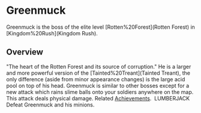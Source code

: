 # Greenmuck

Greenmuck is the boss of the elite level [Rotten%20Forest](Rotten Forest) in [Kingdom%20Rush](Kingdom Rush).
## Overview

"The heart of the Rotten Forest and its source of corruption."
He is a larger and more powerful version of the [Tainted%20Treant](Tainted Treant), the only difference (aside from minor appearance changes) is the large acid pool on top of his head. Greenmuck is similar to other bosses except for a new attack which rains slime balls onto your soldiers anywhere on the map. This attack deals physical damage.
Related [Achievements](Achievements).
 LUMBERJACK Defeat Greenmuck and his minions.